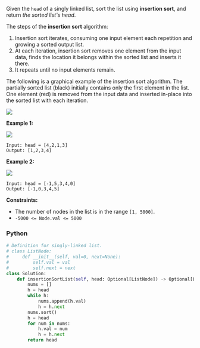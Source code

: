 Given the  `head`  of a singly linked list, sort the list using  **insertion sort**, and return  _the sorted list's
head_.

The steps of the  **insertion sort**  algorithm:

1. Insertion sort iterates, consuming one input element each repetition and growing a sorted output list.
2. At each iteration, insertion sort removes one element from the input data, finds the location it belongs within the
   sorted list and inserts it there.
3. It repeats until no input elements remain.

The following is a graphical example of the insertion sort algorithm. The partially sorted list (black) initially
contains only the first element in the list. One element (red) is removed from the input data and inserted in-place into
the sorted list with each iteration.

![](https://upload.wikimedia.org/wikipedia/commons/0/0f/Insertion-sort-example-300px.gif)

**Example 1:**

![](https://assets.leetcode.com/uploads/2021/03/04/sort1linked-list.jpg)

```
Input: head = [4,2,1,3]
Output: [1,2,3,4]
```

**Example 2:**

![](https://assets.leetcode.com/uploads/2021/03/04/sort2linked-list.jpg)

```
Input: head = [-1,5,3,4,0]
Output: [-1,0,3,4,5]
```

**Constraints:**

- The number of nodes in the list is in the range  `[1, 5000]`.
- `-5000 <= Node.val <= 5000`

### Python

```python
# Definition for singly-linked list.
# class ListNode:
#     def __init__(self, val=0, next=None):
#         self.val = val
#         self.next = next
class Solution:
    def insertionSortList(self, head: Optional[ListNode]) -> Optional[ListNode]:
        nums = []
        h = head
        while h:
            nums.append(h.val)
            h = h.next
        nums.sort()
        h = head
        for num in nums:
            h.val = num
            h = h.next
        return head
```